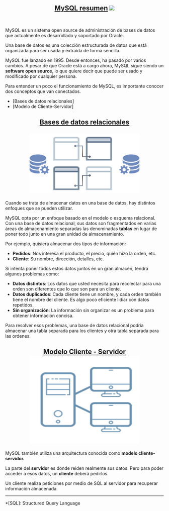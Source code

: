 [comment]: <> (Author: Marco Contreras Herrera)
[comment]: <> (Email: enidev911@gmail.com)

<h2 align="center">
  <u>MySQL resumen</u>
  <img src="../../../assets/ico/MySQL_Logo.ico">
</h2>

<br>

MySQL es un sistema open source de administración de bases de datos que actualmente es desarrollado y soportado por Oracle.  

Una base de datos es una colección  estructurada de datos que está organizada para ser usada y extraída de forma sencilla.  

MySQL fue lanzado en 1995. Desde entonces, ha pasado por varios cambios. A pesar de que Oracle está a cargo ahora, MySQL sigue siendo un **software open source**, lo que quiere decir que puede ser usado y modificado por cualquier persona.

Para entender un poco el funcionamiento de MySQL, es importante conocer dos conceptos que van conectados.  

- [Bases de datos relacionales]
- [Modelo de Cliente-Servidor]


<h2 align="center">
  <u>Bases de datos relacionales</u><br><br>
  <img src="../../../assets/png/relationship_database.png" width="350">
</h2>

Cuando se trata de almacenar datos en una base de datos, hay distintos enfoques que se pueden utilizar.

MySQL opta por un enfoque basado en el modelo o esquema relacional. Con una base de datos relacional, sus datos son fragmentados en varias áreas de almacenamiento separadas las denominadas **tablas** en lugar de poner todo junto en una gran unidad de almacenamiento.  

Por ejemplo, quisiera almacenar dos tipos de información:

- **Pedidos**: Nos interesa el producto, el precio, quién hizo la orden, etc. 
- **Cliente**: Su nombre, dirección, detalles, etc.

Si intenta poner todos estos datos juntos en un gran almacen, tendrá algunos problemas como:  

- **Datos distintos**: Los datos que usted necesita para recolectar para una orden son diferentes que lo que son para un cliente. 
- **Datos duplicados**: Cada cliente tiene un nombre, y cada orden también tiene el nombre del cliente. Es algo poco eficiente lidiar con datos repetidos.
- **Sin organización**: La información sin organizar es un problema para obtener información concisa.

Para resolver esos problemas, una base de datos relacional podría almacenar una tabla separada para los clientes y otra tabla separada para las ordenes.



<h2 align="center">
  <u>Modelo Cliente - Servidor</u><br>
  <img src="../../../assets/png/server_client.png" width="350" height="280">
</h2>

MySQL también utiliza una arquitectura conocida como **modelo cliente-servidor.**


La parte del **servidor** es donde reiden realmente sus datos. Pero para poder acceder a esos datos, un **cliente** deberá pedirlos.  

Un cliente realiza peticiones por medio de SQL al servidor para recuperar información almacenada.

---


*[SQL]: Structured Query Language